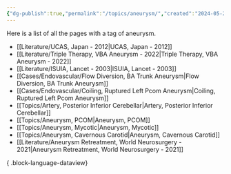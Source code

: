 ```yaml
---
{"dg-publish":true,"permalink":"/topics/aneurysm/","created":"2024-05-21T09:53:19.018-07:00","updated":"2024-05-21T10:02:53.533-07:00"}
---
```



Here is a list of all the pages with a tag of aneurysm.

- [[Literature/UCAS, Japan - 2012\|UCAS, Japan - 2012]]
- [[Literature/Triple Therapy, VBA Aneurysm - 2022\|Triple Therapy, VBA Aneurysm - 2022]]
- [[Literature/ISUIA, Lancet - 2003\|ISUIA, Lancet - 2003]]
- [[Cases/Endovascular/Flow Diversion, BA Trunk Aneurysm\|Flow Diversion, BA Trunk Aneurysm]]
- [[Cases/Endovascular/Coiling, Ruptured Left Pcom Aneurysm\|Coiling, Ruptured Left Pcom Aneurysm]]
- [[Topics/Artery, Posterior Inferior Cerebellar\|Artery, Posterior Inferior Cerebellar]]
- [[Topics/Aneurysm, PCOM\|Aneurysm, PCOM]]
- [[Topics/Aneurysm, Mycotic\|Aneurysm, Mycotic]]
- [[Topics/Aneurysm, Cavernous Carotid\|Aneurysm, Cavernous Carotid]]
- [[Literature/Aneurysm Retreatment, World Neurosurgery - 2021\|Aneurysm Retreatment, World Neurosurgery - 2021]]

{ .block-language-dataview}